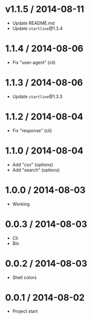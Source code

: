 v1.1.5 / 2014-08-11
==================

  * Update README.md
  * Update `startline`@1.3.4

1.1.4 / 2014-08-06
==================

  * Fix "user-agent" (cli)

1.1.3 / 2014-08-06
==================

  * Update `startline`@1.3.3

1.1.2 / 2014-08-04
==================

  * Fix "response" (cli)

1.1.0 / 2014-08-04
==================

  * Add "csv" (options)
  * Add "search" (options)

1.0.0 / 2014-08-03
==================

  * Working

0.0.3 / 2014-08-03
==================

  * Cli
  * Bin

0.0.2 / 2014-08-03
==================

  * Shell colors

0.0.1 / 2014-08-02
==================

  * Project start
